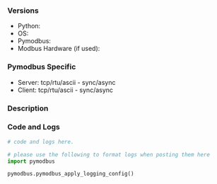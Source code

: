 <!--
Before opening a new issue, make sure you do the following:

- Check that your issue isn't already filed: https://github.com/pymodbus-dev/pymodbus/issues
- Check the discussions forum https://github.com/pymodbus-dev/pymodbus/discussions
- Prepare a short, runnable example that reproduce the issue with the latest development version of Pymodbus
-->

### Versions

- Python:
- OS:
- Pymodbus:
- Modbus Hardware (if used):

### Pymodbus Specific

- Server: tcp/rtu/ascii - sync/async
- Client: tcp/rtu/ascii - sync/async

### Description

<!-- What were you trying, what has happened, what went wrong, and what did you expect? -->

### Code and Logs

```python
# code and logs here.

# please use the following to format logs when posting them here
import pymodbus

pymodbus.pymodbus_apply_logging_config()
```
